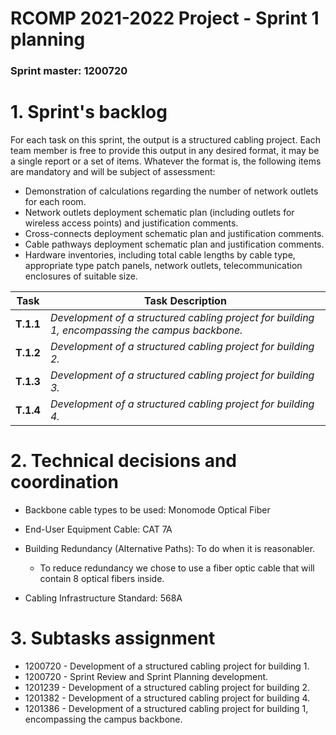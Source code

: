 RCOMP 2021-2022 Project - Sprint 1 planning
===========================================
### Sprint master: 1200720 ###

# 1. Sprint's backlog #

For each task on this sprint, the output is a structured cabling project.
Each team member is free to provide this output in any desired format, it may be a single report or a set of items.
Whatever the format is, the following items are mandatory and will be subject of assessment:
- Demonstration of calculations regarding the number of network outlets for each room.
- Network outlets deployment schematic plan (including outlets for wireless access points) and justification comments.
- Cross-connects deployment schematic plan and justification comments.
- Cable pathways deployment schematic plan and justification comments.
- Hardware inventories, including total cable lengths by cable type, appropriate type patch
  panels, network outlets, telecommunication enclosures of suitable size.

| **Task**    | **Task Description**                                                                            |
|-------------|-------------------------------------------------------------------------------------------------|
| **T.1.1**   | _Development of a structured cabling project for building 1, encompassing the campus backbone._ | 
| **T.1.2**   | _Development of a structured cabling project for building 2._                                   |
| **T.1.3**   | _Development of a structured cabling project for building 3._                                   |
| **T.1.4**   | _Development of a structured cabling project for building 4._                                   |

# 2. Technical decisions and coordination #

  * Backbone cable types to be used: Monomode Optical Fiber
  * End-User Equipment Cable: CAT 7A
  * Building Redundancy (Alternative Paths): To do when it is reasonabler.
    * To reduce redundancy we chose to use a fiber optic cable that will contain 8 optical fibers inside.
    
  * Cabling Infrastructure Standard: 568A

# 3. Subtasks assignment #

  * 1200720 - Development of a structured cabling project for building 1.
  * 1200720 - Sprint Review and Sprint Planning development.
  * 1201239 - Development of a structured cabling project for building 2.
  * 1201382 - Development of a structured cabling project for building 4.
  * 1201386 - Development of a structured cabling project for building 1, encompassing the campus backbone.
